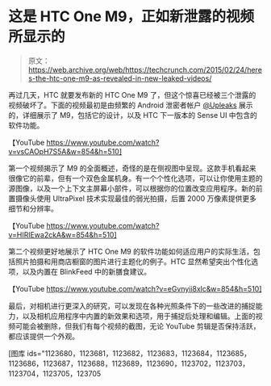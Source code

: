 # 这是 HTC One M9，正如新泄露的视频所显示的

> 原文：<https://web.archive.org/web/https://techcrunch.com/2015/02/24/heres-the-htc-one-m9-as-revealed-in-new-leaked-videos/>

再过几天，HTC 就要发布新的 HTC One M9 了，但这个惊喜已经被三个泄露的视频破坏了。下面的视频最初是由频繁的 Android 泄密者帐户 [@Upleaks](https://web.archive.org/web/20230130230518/https://twitter.com/upleaks/status/570306304775991296) 展示的，详细展示了 M9，包括它的设计，以及 HTC 下一版本的 Sense UI 中包含的软件功能。

【YouTube https://www.youtube.com/watch?v=vsCAOpH7S5A&w=854&h=510]

第一个视频揭示了 M9 的全面概述，奇怪的是在侧视图中呈现。这款手机看起来很像它的前辈，但有一个双色金属机身。有一个个性化选项，可以让你使用主题的源图像，以及一个上下文主屏幕小部件，可以根据你的位置改变应用程序。新的前置摄像头使用 UltraPixel 技术实现最佳的弱光拍摄，后置 2000 万像素提供更多细节和分辨率。

【YouTube https://www.youtube.com/watch?v=HIRlEwa2ckA&w=854&h=510]

第二个视频更好地展示了 HTC One M9 的软件功能如何适应用户的实际生活，包括照片拍摄和用商店橱窗的图片进行主题化的例子。HTC 显然希望突出个性化选项，以及内置在 BlinkFeed 中的新膳食建议。

【YouTube https://www.youtube.com/watch?v=eGvnyii8xlc&w=854&h=510]

最后，对相机进行更深入的研究，可以发现在各种光照条件下的一些改进的捕捉能力，以及相机应用程序中内置的新效果和选项，用于捕捉后处理和编辑。上面的视频可能会被删除，但我们有每个视频的截图，无论 YouTube 剪辑是否保持活跃，都应该提供一个外观。

[图库 ids="1123680，1123681，1123682，1123683，1123684，1123685，1123686，1123687，1123688，1123689，1123690，1123702，1123703，1123704，1123705，123705